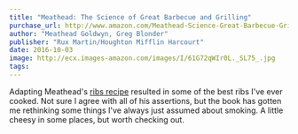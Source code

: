 ```yaml
---
title: "Meathead: The Science of Great Barbecue and Grilling"
purchase_url: http://www.amazon.com/Meathead-Science-Great-Barbecue-Grilling/dp/054401846X%3FSubscriptionId%3DAKIAIVZLK2PABGQI2KAQ%26tag%3Deverrail-20%26linkCode%3Dxm2%26camp%3D2025%26creative%3D165953%26creativeASIN%3D054401846X
author: "Meathead Goldwyn, Greg Blonder"
publisher: "Rux Martin/Houghton Mifflin Harcourt"
date: 2016-10-03
image: http://ecx.images-amazon.com/images/I/61G72qWIr0L._SL75_.jpg
tags:
---
```


Adapting Meathead's [ribs recipe](http://amazingribs.com/recipes/porknography/best_BBQ_ribs_ever.html) resulted in some of the best ribs I've ever cooked. Not sure I agree with all of his assertions, but the book has gotten me rethinking some things I've always just assumed about smoking. A little cheesy in some places, but worth checking out.
